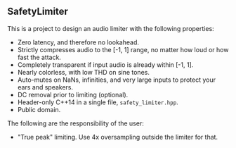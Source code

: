 ## SafetyLimiter

This is a project to design an audio limiter with the following properties:

- Zero latency, and therefore no lookahead.
- Strictly compresses audio to the [-1, 1] range, no matter how loud or how fast the attack.
- Completely transparent if input audio is already within [-1, 1].
- Nearly colorless, with low THD on sine tones.
- Auto-mutes on NaNs, infinities, and very large inputs to protect your ears and speakers.
- DC removal prior to limiting (optional).
- Header-only C++14 in a single file, `safety_limiter.hpp`.
- Public domain.

The following are the responsibility of the user:

- "True peak" limiting. Use 4x oversampling outside the limiter for that.
